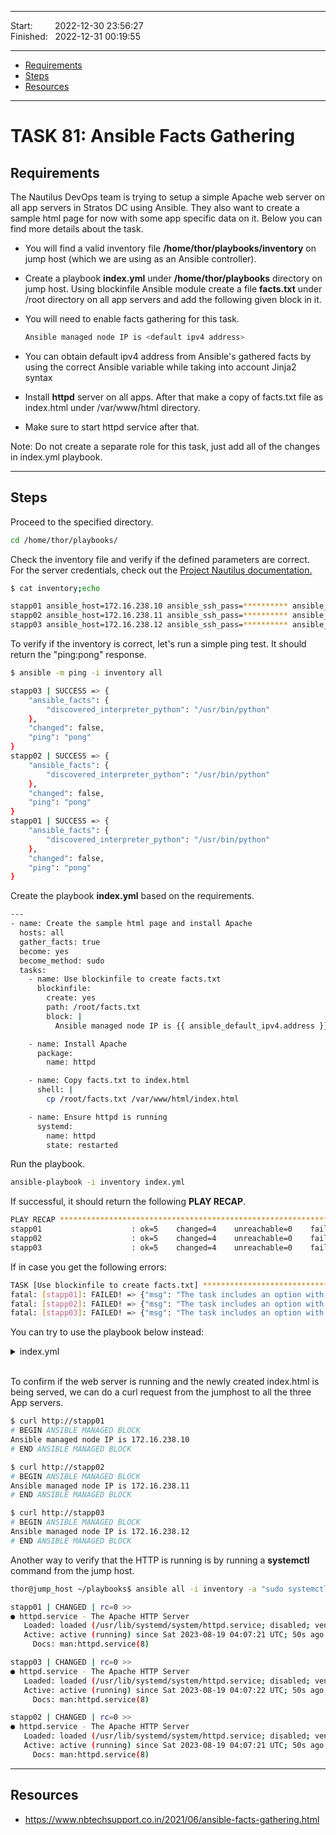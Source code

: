 
------------------------------

Start: &nbsp;&nbsp;&nbsp;&nbsp;&nbsp;&nbsp;&nbsp;&nbsp;2022-12-30 23:56:27  
Finished: &nbsp;&nbsp;2022-12-31 00:19:55

------------------------------

- [Requirements](#requirements)
- [Steps](#steps)
- [Resources](#resources)

------------------------------

# TASK 81: Ansible Facts Gathering

## Requirements

The Nautilus DevOps team is trying to setup a simple Apache web server on all app servers in Stratos DC using Ansible. They also want to create a sample html page for now with some app specific data on it. Below you can find more details about the task.

- You will find a valid inventory file **/home/thor/playbooks/inventory** on jump host (which we are using as an Ansible controller).

- Create a playbook **index.yml** under **/home/thor/playbooks** directory on jump host. Using blockinfile Ansible module create a file **facts.txt** under /root directory on all app servers and add the following given block in it. 

- You will need to enable facts gathering for this task.

    ```bash
    Ansible managed node IP is <default ipv4 address>
    ```

- You can obtain default ipv4 address from Ansible's gathered facts by using the correct Ansible variable while taking into account Jinja2 syntax

- Install **httpd** server on all apps. After that make a copy of facts.txt file as index.html under /var/www/html directory. 

- Make sure to start httpd service after that.

Note: Do not create a separate role for this task, just add all of the changes in index.yml playbook.

------------------------------

## Steps

Proceed to the specified directory.

```bash
cd /home/thor/playbooks/ 
```

Check the inventory file and verify if the defined parameters are correct. For the server credentials, check out the [Project Nautilus documentation.](https://kodekloudhub.github.io/kodekloud-engineer/docs/projects/nautilus)

```bash
$ cat inventory;echo

stapp01 ansible_host=172.16.238.10 ansible_ssh_pass=********** ansible_user=tony
stapp02 ansible_host=172.16.238.11 ansible_ssh_pass=********** ansible_user=steve
stapp03 ansible_host=172.16.238.12 ansible_ssh_pass=********** ansible_user=banner 
```

To verify if the inventory is correct, let's run a simple ping test. It should return the "ping:pong" response.

```bash
$ ansible -m ping -i inventory all

stapp03 | SUCCESS => {
    "ansible_facts": {
        "discovered_interpreter_python": "/usr/bin/python"
    }, 
    "changed": false, 
    "ping": "pong"
}
stapp02 | SUCCESS => {
    "ansible_facts": {
        "discovered_interpreter_python": "/usr/bin/python"
    }, 
    "changed": false, 
    "ping": "pong"
}
stapp01 | SUCCESS => {
    "ansible_facts": {
        "discovered_interpreter_python": "/usr/bin/python"
    }, 
    "changed": false, 
    "ping": "pong"
}
```


Create the playbook **index.yml** based on the requirements.

```bash
---
- name: Create the sample html page and install Apache
  hosts: all
  gather_facts: true
  become: yes
  become_method: sudo
  tasks:
    - name: Use blockinfile to create facts.txt
      blockinfile:
        create: yes
        path: /root/facts.txt
        block: |
          Ansible managed node IP is {{ ansible_default_ipv4.address }}

    - name: Install Apache
      package:
        name: httpd

    - name: Copy facts.txt to index.html
      shell: |
        cp /root/facts.txt /var/www/html/index.html

    - name: Ensure httpd is running
      systemd:
        name: httpd
        state: restarted 
```

Run the playbook.

```bash
ansible-playbook -i inventory index.yml
```

If successful, it should return the following **PLAY RECAP**.

```bash
PLAY RECAP *******************************************************************************************************************
stapp01                    : ok=5    changed=4    unreachable=0    failed=0    skipped=0    rescued=0    ignored=0   
stapp02                    : ok=5    changed=4    unreachable=0    failed=0    skipped=0    rescued=0    ignored=0   
stapp03                    : ok=5    changed=4    unreachable=0    failed=0    skipped=0    rescued=0    ignored=0   
```

If in case you get the following errors:

```bash
TASK [Use blockinfile to create facts.txt] ***************************************************************
fatal: [stapp01]: FAILED! => {"msg": "The task includes an option with an undefined variable. The error was: 'ansible_default_ipv4' is undefined. 'ansible_default_ipv4' is undefined\n\nThe error appears to be in '/home/thor/playbooks/index.yml': line 8, column 7, but may\nbe elsewhere in the file depending on the exact syntax problem.\n\nThe offending line appears to be:\n\n  tasks:\n    - name: Use blockinfile to create facts.txt\n      ^ here\n"}
fatal: [stapp02]: FAILED! => {"msg": "The task includes an option with an undefined variable. The error was: 'ansible_default_ipv4' is undefined. 'ansible_default_ipv4' is undefined\n\nThe error appears to be in '/home/thor/playbooks/index.yml': line 8, column 7, but may\nbe elsewhere in the file depending on the exact syntax problem.\n\nThe offending line appears to be:\n\n  tasks:\n    - name: Use blockinfile to create facts.txt\n      ^ here\n"}
fatal: [stapp03]: FAILED! => {"msg": "The task includes an option with an undefined variable. The error was: 'ansible_default_ipv4' is undefined. 'ansible_default_ipv4' is undefined\n\nThe error appears to be in '/home/thor/playbooks/index.yml': line 8, column 7, but may\nbe elsewhere in the file depending on the exact syntax problem.\n\nThe offending line appears to be:\n\n  tasks:\n    - name: Use blockinfile to create facts.txt\n      ^ here\n"}
```

You can try to use the playbook below instead:

<details><summary> index.yml </summary>
 
```yaml
---
- name: Create the sample html page and install Apache
  hosts: all
  gather_facts: true
  become: yes
  become_method: sudo
  tasks:
    - name: Use blockinfile to create facts.txt
      blockinfile:
        create: yes
        path: /root/facts.txt
        block: |
          Ansible managed node IP is {{ ansible_host | default('IP not available') }}

    - name: Install Apache
      package:
        name: httpd

    - name: Copy facts.txt to index.html
      shell: |
        cp /root/facts.txt /var/www/html/index.html

    - name: Ensure httpd is running
      systemd:
        name: httpd
        state: restarted 
```

</details>
<br> 


To confirm if the web server is running and the newly created index.html is being served, we can do a curl request from the jumphost to all the three App servers.

```bash
$ curl http://stapp01
# BEGIN ANSIBLE MANAGED BLOCK
Ansible managed node IP is 172.16.238.10
# END ANSIBLE MANAGED BLOCK

$ curl http://stapp02
# BEGIN ANSIBLE MANAGED BLOCK
Ansible managed node IP is 172.16.238.11
# END ANSIBLE MANAGED BLOCK

$ curl http://stapp03
# BEGIN ANSIBLE MANAGED BLOCK
Ansible managed node IP is 172.16.238.12
# END ANSIBLE MANAGED BLOCK 
```

Another way to verify that the HTTP is running is by running a **systemctl** command from the jump host.

```bash
thor@jump_host ~/playbooks$ ansible all -i inventory -a "sudo systemctl status httpd"

stapp01 | CHANGED | rc=0 >>
● httpd.service - The Apache HTTP Server
   Loaded: loaded (/usr/lib/systemd/system/httpd.service; disabled; vendor preset: disabled)
   Active: active (running) since Sat 2023-08-19 04:07:21 UTC; 50s ago
     Docs: man:httpd.service(8)  

stapp03 | CHANGED | rc=0 >>
● httpd.service - The Apache HTTP Server
   Loaded: loaded (/usr/lib/systemd/system/httpd.service; disabled; vendor preset: disabled)
   Active: active (running) since Sat 2023-08-19 04:07:22 UTC; 50s ago
     Docs: man:httpd.service(8)    

stapp02 | CHANGED | rc=0 >>
● httpd.service - The Apache HTTP Server
   Loaded: loaded (/usr/lib/systemd/system/httpd.service; disabled; vendor preset: disabled)
   Active: active (running) since Sat 2023-08-19 04:07:21 UTC; 50s ago
     Docs: man:httpd.service(8)      
```


------------------------------

## Resources

- https://www.nbtechsupport.co.in/2021/06/ansible-facts-gathering.html